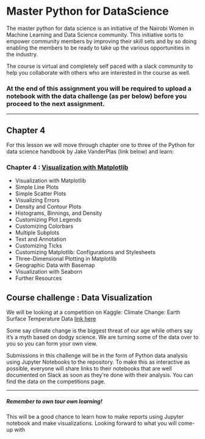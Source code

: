 # Master Python for DataScience
The master python for data science is an initiative of the Nairobi Women in Machine Learning and Data Science community. This initiative sorts to empower community members by improving their skill sets and by so doing enabling the members to be ready to take up the various opportunities in the industry. 

The course is virtual and completely self paced with a slack community to help you collaborate with others who are interested in the course as well.

### At the end of this assignment you will be required to upload a notebook with the data challenge (as per below) before you proceed to the next assignment.

---

## Chapter 4

For this lesson we will move through chapter one to three of the Python for data science handbook by Jake VanderPlas
(link below) and learn:



### Chapter 4 : [Visualization with Matplotlib](https://jakevdp.github.io/PythonDataScienceHandbook/04.00-introduction-to-matplotlib.html)

- Visualization with Matplotlib
- Simple Line Plots
- Simple Scatter Plots
- Visualizing Errors
- Density and Contour Plots
- Histograms, Binnings, and Density
- Customizing Plot Legends
- Customizing Colorbars
- Multiple Subplots
- Text and Annotation
- Customizing Ticks
- Customizing Matplotlib: Configurations and Stylesheets
- Three-Dimensional Plotting in Matplotlib
- Geographic Data with Basemap
- Visualization with Seaborn
- Further Resources


## Course challenge : Data Visualization
We will be looking at a competition on Kaggle: Climate Change: Earth Surface Temperature Data [link here](https://www.kaggle.com/berkeleyearth/climate-change-earth-surface-temperature-data)

Some say climate change is the biggest threat of our age while others say it’s a myth based on dodgy science. We are turning some of the data over to you so you can form your own view.

Submissions in this challenge will be in the form of Python data analysis using Jupyter Notebooks to the repository. To make this as interactive as possible, everyone will share links to their notebooks that are well documented on Slack as soon as they're done with their analysis. You can find the data on the competitions page.


---


##### Remember to own tour own learning!


This will be a good chance to learn how to make reports using Jupyter notebook and make visualizations. Looking forward to what you will come-up with
